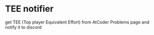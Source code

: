 # TEE notifier

get TEE (Top player Equivalent Effort) from AtCoder Problems page and notify it to discord